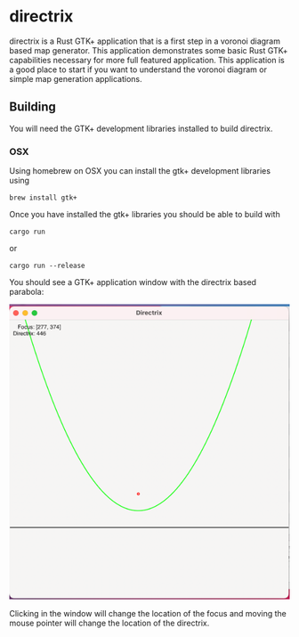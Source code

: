 # directrix

directrix is a Rust GTK+ application that is a first step in a voronoi diagram based map generator. This application demonstrates some basic Rust GTK+ capabilities necessary for more full featured application. This application is a good place to start if you want to understand the voronoi diagram or simple map generation applications.

## Building

You will need the GTK+ development libraries installed to build directrix.

### OSX
Using homebrew on OSX you can install the gtk+ development libraries using

    brew install gtk+


Once you have installed the gtk+ libraries you should be able to build with 

    cargo run

or

    cargo run --release

You should see a GTK+ application window with the directrix based parabola:

![directrix](images/directrix.png "Screenshot")

Clicking in the window will change the location of the focus and moving the mouse pointer will change the location of the directrix.